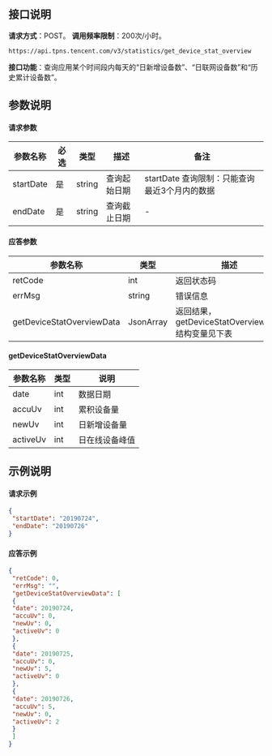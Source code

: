 


## 接口说明
**请求方式**：POST。
**调用频率限制**：200次/小时。
```shell
https://api.tpns.tencent.com/v3/statistics/get_device_stat_overview
```
**接口功能**：查询应用某个时间段内每天的“日新增设备数”、“日联网设备数”和“历史累计设备数”。

## 参数说明
#### 请求参数

| 参数名称  | 必选 | 类型   | 描述         | 备注                                            |
| --------- | ---- | ------ | ------------ | ----------------------------------------------- |
| startDate | 是   | string | 查询起始日期 | startDate 查询限制：只能查询最近3个月内的数据 |
| endDate   | 是   | string | 查询截止日期 | -                                               |

#### 应答参数

| 参数名称                  | 类型      | 描述                                                |
| ------------------------- | --------- | --------------------------------------------------- |
| retCode                   | int       | 返回状态码                                          |
| errMsg                    | string    | 错误信息                                            |
| getDeviceStatOverviewData | JsonArray | 返回结果，getDeviceStatOverviewData 结构变量见下表 |

#### getDeviceStatOverviewData

| 参数名称 | 类型   | 说明           |
| -------- | ------ | -------------- |
| date     | int | 数据日期       |
| accuUv   | int    | 累积设备量     |
| newUv    | int    | 日新增设备量   |
| activeUv | int    | 日在线设备峰值 |


## 示例说明
#### 请求示例
```json
{
 "startDate": "20190724",
 "endDate": "20190726"
}
```
#### 应答示例
```json
{
 "retCode": 0,
 "errMsg": "",
 "getDeviceStatOverviewData": [
 {
 "date": 20190724,
 "accuUv": 0,
 "newUv": 0,
 "activeUv": 0
 },
 {
 "date": 20190725,
 "accuUv": 0,
 "newUv": 5,
 "activeUv": 0
 },
 {
 "date": 20190726,
 "accuUv": 5,
 "newUv": 0,
 "activeUv": 2
 }
 ]
}
```

